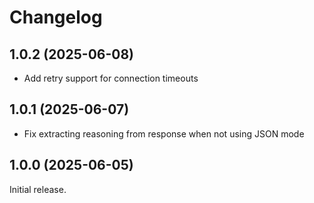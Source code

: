 # Changelog

## 1.0.2 (2025-06-08)

- Add retry support for connection timeouts

## 1.0.1 (2025-06-07)

- Fix extracting reasoning from response when not using JSON mode

## 1.0.0 (2025-06-05)

Initial release.
